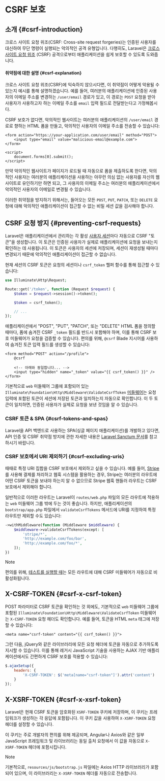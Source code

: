 # CSRF 보호








## 소개 {#csrf-introduction}

크로스 사이트 요청 위조(CSRF: Cross-site request forgeries)는 인증된 사용자를 대신하여 무단 명령이 실행되는 악의적인 공격 유형입니다. 다행히도, Laravel은 [크로스 사이트 요청 위조](https://ko.wikipedia.org/wiki/크로스_사이트_요청_위조) (CSRF) 공격으로부터 애플리케이션을 쉽게 보호할 수 있도록 도와줍니다.


#### 취약점에 대한 설명 {#csrf-explanation}

크로스 사이트 요청 위조(CSRF)에 익숙하지 않으시다면, 이 취약점이 어떻게 악용될 수 있는지 예시를 통해 설명하겠습니다. 예를 들어, 여러분의 애플리케이션에 인증된 사용자의 이메일 주소를 변경하는 `/user/email` 경로가 있고, 이 경로는 `POST` 요청을 받아 사용자가 사용하고자 하는 이메일 주소를 `email` 입력 필드로 전달받는다고 가정해봅시다.

CSRF 보호가 없다면, 악의적인 웹사이트는 여러분의 애플리케이션의 `/user/email` 경로로 향하는 HTML 폼을 만들고, 악의적인 사용자의 이메일 주소를 전송할 수 있습니다:

```blade
<form action="https://your-application.com/user/email" method="POST">
    <input type="email" value="malicious-email@example.com">
</form>

<script>
    document.forms[0].submit();
</script>
```

만약 악의적인 웹사이트가 페이지가 로드될 때 자동으로 폼을 제출하도록 한다면, 악의적인 사용자는 여러분의 애플리케이션을 사용하는 아무런 의심 없는 사용자를 자신의 웹사이트로 유인하기만 하면 되고, 그 사용자의 이메일 주소는 여러분의 애플리케이션에서 악의적인 사용자의 이메일로 변경될 수 있습니다.

이러한 취약점을 방지하기 위해서는, 들어오는 모든 `POST`, `PUT`, `PATCH`, 또는 `DELETE` 요청에 대해 악의적인 애플리케이션이 접근할 수 없는 비밀 세션 값을 검사해야 합니다.


## CSRF 요청 방지 {#preventing-csrf-requests}

Laravel은 애플리케이션에서 관리하는 각 활성 [사용자 세션](/laravel/12.x/session)마다 자동으로 CSRF "토큰"을 생성합니다. 이 토큰은 인증된 사용자가 실제로 애플리케이션에 요청을 보내는지 확인하는 데 사용됩니다. 이 토큰은 사용자의 세션에 저장되며, 세션이 재생성될 때마다 변경되기 때문에 악의적인 애플리케이션이 접근할 수 없습니다.

현재 세션의 CSRF 토큰은 요청의 세션이나 `csrf_token` 헬퍼 함수를 통해 접근할 수 있습니다:

```php
use Illuminate\Http\Request;

Route::get('/token', function (Request $request) {
    $token = $request->session()->token();

    $token = csrf_token();

    // ...
});
```

애플리케이션에서 "POST", "PUT", "PATCH", 또는 "DELETE" HTML 폼을 정의할 때마다, 폼에 숨겨진 CSRF `_token` 필드를 반드시 포함해야 하며, 이를 통해 CSRF 보호 미들웨어가 요청을 검증할 수 있습니다. 편의를 위해, `@csrf` Blade 지시어를 사용하여 숨겨진 토큰 입력 필드를 생성할 수 있습니다:

```blade
<form method="POST" action="/profile">
    @csrf

    <!-- 아래와 동일합니다... -->
    <input type="hidden" name="_token" value="{{ csrf_token() }}" />
</form>
```

기본적으로 `web` 미들웨어 그룹에 포함되어 있는 `Illuminate\Foundation\Http\Middleware\ValidateCsrfToken` [미들웨어](/laravel/12.x/middleware)는 요청 입력에 포함된 토큰이 세션에 저장된 토큰과 일치하는지 자동으로 확인합니다. 이 두 토큰이 일치하면, 인증된 사용자가 실제로 요청을 보낸 것임을 알 수 있습니다.


### CSRF 토큰 & SPA {#csrf-tokens-and-spas}

Laravel을 API 백엔드로 사용하는 SPA(싱글 페이지 애플리케이션)를 개발하고 있다면, API 인증 및 CSRF 취약점 방지에 관한 자세한 내용은 [Laravel Sanctum 문서](/laravel/12.x/sanctum)를 참고하시기 바랍니다.


### CSRF 보호에서 URI 제외하기 {#csrf-excluding-uris}

때때로 특정 URI 집합을 CSRF 보호에서 제외하고 싶을 수 있습니다. 예를 들어, [Stripe](https://stripe.com)를 사용해 결제를 처리하고 웹훅 시스템을 활용하는 경우, Stripe는 여러분의 라우트에 어떤 CSRF 토큰을 보내야 하는지 알 수 없으므로 Stripe 웹훅 핸들러 라우트는 CSRF 보호에서 제외해야 합니다.

일반적으로 이러한 라우트는 Laravel이 `routes/web.php` 파일의 모든 라우트에 적용하는 `web` 미들웨어 그룹 밖에 두는 것이 좋습니다. 하지만, 애플리케이션의 `bootstrap/app.php` 파일에서 `validateCsrfTokens` 메서드에 URI를 지정하여 특정 라우트만 제외할 수도 있습니다:

```php
->withMiddleware(function (Middleware $middleware) {
    $middleware->validateCsrfTokens(except: [
        'stripe/*',
        'http://example.com/foo/bar',
        'http://example.com/foo/*',
    ]);
})
```

> [!NOTE]
> 편의를 위해, [테스트를 실행할 때](/laravel/12.x/testing)는 모든 라우트에 대해 CSRF 미들웨어가 자동으로 비활성화됩니다.


## X-CSRF-TOKEN {#csrf-x-csrf-token}

POST 파라미터로 CSRF 토큰을 확인하는 것 외에도, 기본적으로 `web` 미들웨어 그룹에 포함된 `Illuminate\Foundation\Http\Middleware\ValidateCsrfToken` 미들웨어는 `X-CSRF-TOKEN` 요청 헤더도 확인합니다. 예를 들어, 토큰을 HTML `meta` 태그에 저장할 수 있습니다:

```blade
<meta name="csrf-token" content="{{ csrf_token() }}">
```

그런 다음, jQuery와 같은 라이브러리에 모든 요청 헤더에 토큰을 자동으로 추가하도록 지시할 수 있습니다. 이를 통해 레거시 JavaScript 기술을 사용하는 AJAX 기반 애플리케이션에서도 간편하게 CSRF 보호를 적용할 수 있습니다:

```js
$.ajaxSetup({
    headers: {
        'X-CSRF-TOKEN': $('meta[name="csrf-token"]').attr('content')
    }
});
```


## X-XSRF-TOKEN {#csrf-x-xsrf-token}

Laravel은 현재 CSRF 토큰을 암호화된 `XSRF-TOKEN` 쿠키에 저장하며, 이 쿠키는 프레임워크가 생성하는 각 응답에 포함됩니다. 이 쿠키 값을 사용하여 `X-XSRF-TOKEN` 요청 헤더를 설정할 수 있습니다.

이 쿠키는 주로 개발자의 편의를 위해 제공되며, Angular나 Axios와 같은 일부 JavaScript 프레임워크 및 라이브러리는 동일 출처 요청에서 이 값을 자동으로 `X-XSRF-TOKEN` 헤더에 포함시킵니다.

> [!NOTE]
> 기본적으로, `resources/js/bootstrap.js` 파일에는 Axios HTTP 라이브러리가 포함되어 있으며, 이 라이브러리는 `X-XSRF-TOKEN` 헤더를 자동으로 전송합니다.
